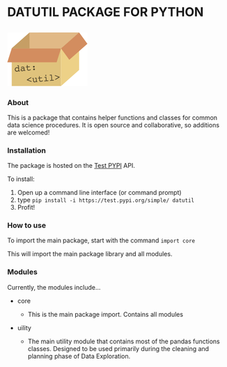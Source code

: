 # DATUTIL PACKAGE FOR PYTHON
![logo](./assets/datutil_logo.png)
----------
### About

This is a package that contains helper functions and classes for
common data science procedures. It is open source and collaborative,
so additions are welcomed!

### Installation

The package is hosted on the [Test PYPI](https:/test.pypi.org) API.

To install:
1. Open up a command line interface (or command prompt)
2. type `pip install -i https://test.pypi.org/simple/ datutil`
3. Profit!

### How to use

To import the main package, start with the command `import core`

This will import the main package library and all modules.

### Modules

Currently, the modules include...

* core
	- This is the main package import. Contains all modules
	
* uility
	- The main utility module that contains most of the pandas functions
classes. Designed to be used primarily during the cleaning and planning
phase of Data Exploration.


